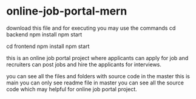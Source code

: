 # online-job-portal-mern

download this file
and for executing you may use the commands 
cd backend
npm install
npm start

cd frontend
npm install
npm start

this is an online job portal project where applicants can apply for job and recruiters can post jobs and hire the applicants for interviews.



you can see all the files and folders with source code in the master this is main you can only see readme file in master you can see all the source code which may helpful for online job portal project.
